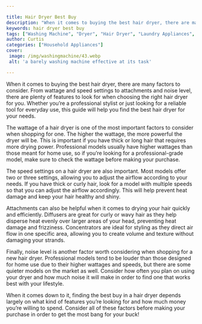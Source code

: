 ```yaml
---

title: Hair Dryer Best Buy
description: "When it comes to buying the best hair dryer, there are many factors to consider. From wattage and speed settings to attachments an...take a moment to check it out "
keywords: hair dryer best buy
tags: ["Washing Machine", "Dryer", "Hair Dryer", "Laundry Appliances", "Buy Appliance", "Appliance Guide"]
author: Curtis
categories: ["Household Appliances"]
cover: 
 image: /img/washingmachine/43.webp
 alt: 'a barely washing machine effective at its task'

---
```


When it comes to buying the best hair dryer, there are many factors to consider. From wattage and speed settings to attachments and noise level, there are plenty of features to look for when choosing the right hair dryer for you. Whether you’re a professional stylist or just looking for a reliable tool for everyday use, this guide will help you find the best hair dryer for your needs.

The wattage of a hair dryer is one of the most important factors to consider when shopping for one. The higher the wattage, the more powerful the dryer will be. This is important if you have thick or long hair that requires more drying power. Professional models usually have higher wattages than those meant for home use, so if you’re looking for a professional-grade model, make sure to check the wattage before making your purchase.

The speed settings on a hair dryer are also important. Most models offer two or three settings, allowing you to adjust the airflow according to your needs. If you have thick or curly hair, look for a model with multiple speeds so that you can adjust the airflow accordingly. This will help prevent heat damage and keep your hair healthy and shiny.

Attachments can also be helpful when it comes to drying your hair quickly and efficiently. Diffusers are great for curly or wavy hair as they help disperse heat evenly over larger areas of your head, preventing heat damage and frizziness. Concentrators are ideal for styling as they direct air flow in one specific area, allowing you to create volume and texture without damaging your strands.

Finally, noise level is another factor worth considering when shopping for a new hair dryer. Professional models tend to be louder than those designed for home use due to their higher wattages and speeds, but there are some quieter models on the market as well. Consider how often you plan on using your dryer and how much noise it will make in order to find one that works best with your lifestyle.

When it comes down to it, finding the best buy in a hair dryer depends largely on what kind of features you’re looking for and how much money you’re willing to spend. Consider all of these factors before making your purchase in order to get the most bang for your buck!
